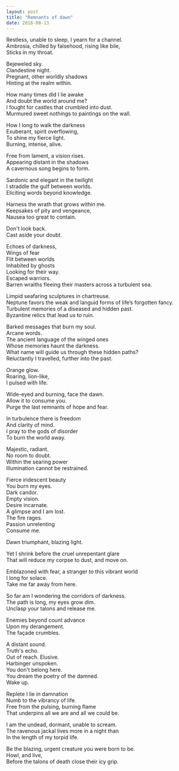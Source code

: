 ```yaml
---
layout: post
title: "Remnants of dawn"
date: 2018-08-13
---
```


Restless, unable to sleep, I yearn for a channel.  
Ambrosia, chilled by falsehood, rising like bile,  
Sticks in my throat.  

Bejeweled sky.  
Clandestine night.  
Pregnant, other worldly shadows  
Hinting at the realm within.  

How many times did I lie awake  
And doubt the world around me?  
I fought for castles that crumbled into dust.  
Murmured sweet nothings to paintings on the wall.  

How I long to walk the darkness  
Exuberant, spirit overflowing,  
To shine my fierce light.  
Burning, intense, alive.  

Free from lament, a vision rises.  
Appearing distant in the shadows  
A cavernous song begins to form.  

Sardonic and elegant in the twilight  
I straddle the gulf between worlds.  
Eliciting words beyond knowledge.  

Harness the wrath that grows within me.  
Keepsakes of pity and vengeance,  
Nausea too great to contain.  

Don't look back.  
Cast aside your doubt.  

Echoes of darkness,  
Wings of fear  
Flit between worlds  
Inhabited by ghosts  
Looking for their way.  
Escaped warriors.  
Barren wraiths fleeing their masters across a turbulent sea.  

Limpid seafaring sculptures in chartreuse.  
Neptune favors the weak and languid forms of life’s forgotten fancy.  
Turbulent memories of a diseased and hidden past.  
Byzantine relics that lead us to ruin.  

Barked messages that burn my soul.  
Arcane words.  
The ancient language of the winged ones  
Whose memories haunt the darkness.  
What name will guide us through these hidden paths?  
Reluctantly I travelled, further into the past.  

Orange glow.  
Roaring, lion-like,  
I pulsed with life.  

Wide-eyed and burning, face the dawn.  
Allow it to consume you.  
Purge the last remnants of hope and fear.  

In turbulence there is freedom  
And clarity of mind.  
I pray to the gods of disorder  
To burn the world away.  

Majestic, radiant.  
No room to doubt.  
Within the searing power  
Illumination cannot be restrained.  

Fierce iridescent beauty  
You burn my eyes.  
Dark candor.  
Empty vision.  
Desire incarnate.  
A glimpse and I am lost.  
The fire rages.  
Passion unrelenting  
Consume me.  

Dawn triumphant, blazing light.  

Yet I shrink before the cruel unrepentant glare  
That will reduce my corpse to dust, and move on.  

Emblazoned with fear, a stranger to this vibrant world  
I long for solace.  
Take me far away from here.  

So far am I wondering the corridors of darkness.  
The path is long, my eyes grow dim.  
Unclasp your talons and release me.  

Enemies beyond count advance  
Upon my derangement.  
The façade crumbles.  

A distant sound.  
Truth's echo.  
Out of reach. Elusive.  
Harbinger unspoken.  
You don't belong here.  
You dream the poetry of the damned.  
Wake up.  

Replete I lie in damnation  
Numb to the vibrancy of life.  
Free from the pulsing, burning flame  
That underpins all we are and all we could be.  

I am the undead, dormant, unable to scream.  
The ravenous jackal lives more in a night than  
In the length of my torpid life.  

Be the blazing, urgent creature you were born to be.  
Howl, and live,  
Before the talons of death close their icy grip.  


